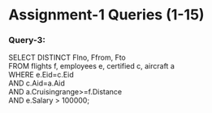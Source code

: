 # Assignment-1 Queries (1-15)

### Query-3:
<p>
SELECT DISTINCT Flno, Ffrom, Fto<br>
FROM flights f, employees e, certified c, aircraft a<br>
WHERE e.Eid=c.Eid<br> 
AND c.Aid=a.Aid<br>
AND a.Cruisingrange>=f.Distance<br> 
AND e.Salary > 100000;
</p>
